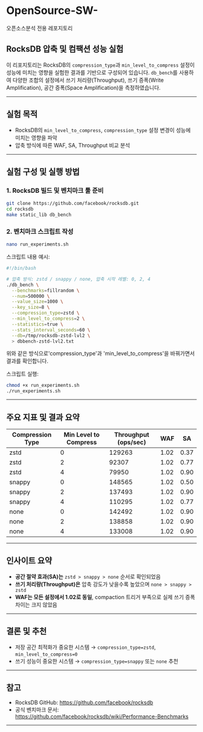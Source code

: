 # OpenSource-SW-
오픈소스분석 전용 레포지토리


## RocksDB 압축 및 컴팩션 성능 실험

이 리포지토리는 RocksDB의 `compression_type`과 `min_level_to_compress` 설정이 성능에 미치는 영향을 실험한 결과를 기반으로 구성되어 있습니다. `db_bench`를 사용하여 다양한 조합의 설정에서 쓰기 처리량(Throughput), 쓰기 증폭(Write Amplification), 공간 증폭(Space Amplification)을 측정하였습니다.

---

## 실험 목적

- RocksDB의 `min_level_to_compress`, `compression_type` 설정 변경이 성능에 미치는 영향을 파악
- 압축 방식에 따른 WAF, SA, Throughput 비교 분석

---

## 실험 구성 및 실행 방법

### 1. RocksDB 빌드 및 벤치마크 툴 준비

```bash
git clone https://github.com/facebook/rocksdb.git
cd rocksdb
make static_lib db_bench
```

### 2. 벤치마크 스크립트 작성

```bash
nano run_experiments.sh
```

스크립트 내용 예시:

```bash
#!/bin/bash

# 압축 방식: zstd / snappy / none, 압축 시작 레벨: 0, 2, 4
./db_bench \
  --benchmarks=fillrandom \
  --num=500000 \
  --value_size=1000 \
  --key_size=8 \
  --compression_type=zstd \
  --min_level_to_compress=2 \
  --statistics=true \
  --stats_interval_seconds=60 \
  --db=/tmp/rocksdb-zstd-lvl2 \
  > dbbench-zstd-lvl2.txt

```
위와 같은 방식으로'compression_type'과 'min_level_to_compress'을 바꿔가면서 결과를 확인합니다.

스크립트 실행:

```bash
chmod +x run_experiments.sh
./run_experiments.sh
```

---

## 주요 지표 및 결과 요약

| Compression Type | Min Level to Compress | Throughput (ops/sec) | WAF | SA |
|------------------|------------------------|-----------------------|-----|----|
| zstd             | 0                      | 129263                | 1.02| 0.37 |
| zstd             | 2                      | 92307                 | 1.02| 0.77 |
| zstd             | 4                      | 79950                 | 1.02| 0.90 |
| snappy           | 0                      | 148565                | 1.02| 0.50 |
| snappy           | 2                      | 137493                | 1.02| 0.90 |
| snappy           | 4                      | 110295                | 1.02| 0.77 |
| none             | 0                      | 142492                | 1.02| 0.90 |
| none             | 2                      | 138858                | 1.02| 0.90 |
| none             | 4                      | 133008                | 1.02| 0.90 |

---

## 인사이트 요약

- **공간 절약 효과(SA)는** `zstd > snappy > none` 순서로 확인되었음
- **쓰기 처리량(Throughput)은** 압축 강도가 낮을수록 높았으며 `none > snappy > zstd`
- **WAF는 모든 설정에서 1.02로 동일**, compaction 트리거 부족으로 실제 쓰기 증폭 차이는 크지 않았음

---

## 결론 및 추천

- 저장 공간 최적화가 중요한 시스템 → `compression_type=zstd`, `min_level_to_compress=0`
- 쓰기 성능이 중요한 시스템 → `compression_type=snappy` 또는 `none` 추천

---

## 참고
- RocksDB GitHub: https://github.com/facebook/rocksdb
- 공식 벤치마크 문서: https://github.com/facebook/rocksdb/wiki/Performance-Benchmarks

---
